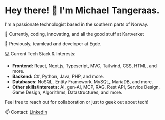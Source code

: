 # Hey there! 👋 I'm Michael Tangeraas.
I'm a passionate technologist based in the southern parts of Norway.

🌱 Currently, coding, innovating, and all the good stuff at Kartverket

🌳 Previously, teamlead and developer at Egde.

💻 Current Tech Stack & Interests:
- **Frontend:** React, Next.js, Typescript, MVC, Tailwind, CSS, HTML, and more.
- **Backend:** C#, Python, Java, PHP, and more.
- **Databases:** NoSQL, Entity Framework, MySQL, MariaDB, and more.
- **Other skills/interests:** AI, gen-AI, MCP, RAG, Rest API, Service Design, Game Design, Algorithms, Datastructures, and more.

Feel free to reach out for collaboration or just to geek out about tech!

📫 Contact: [LinkedIn](https://www.linkedin.com/in/ivar-michael-tangeraas/)
<!--
**imttv/imttv** is a ✨ _special_ ✨ repository because its `README.md` (this file) appears on your GitHub profile.

Here are some ideas to get you started:

- 🔭 I’m currently working on ...
- 🌱 I’m currently learning ...
- 👯 I’m looking to collaborate on ...
- 🤔 I’m looking for help with ...
- 💬 Ask me about ...
- 📫 How to reach me: ...
- ⚡ Fun fact: ...
-->
